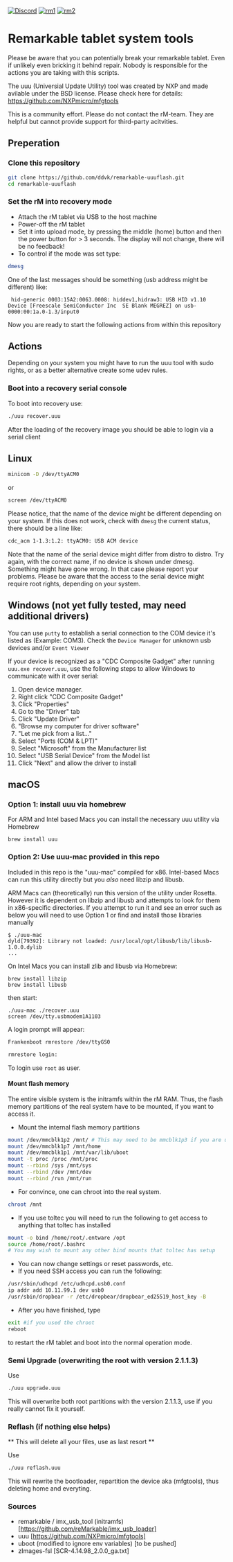 
[![Discord](https://img.shields.io/discord/463752820026376202.svg?label=reMarkable&logo=discord&logoColor=ffffff&color=7389D8&labelColor=6A7EC2)](https://discord.gg/ATqQGfu)
[![rm1](https://img.shields.io/badge/rM1-supported-green)](https://remarkable.com/store/remarkable)
[![rm2](https://img.shields.io/badge/rM2-unsupported-red)](https://remarkable.com/store/remarkable-2)

# Remarkable tablet system tools 
Please be aware that you can potentially break your remarkable tablet. Even if unlikely even bricking it behind repair.
Nobody is responsible for the actions you are taking with this scripts.

The uuu (Universial Update Utility) tool was created by NXP and made avilable under the BSD license. 
Please check here for details:
https://github.com/NXPmicro/mfgtools

This is a community effort. Please do not contact the rM-team. They are helpful but cannot provide support for third-party acitvities. 

## Preperation
### Clone this repository
```bash
git clone https://github.com/ddvk/remarkable-uuuflash.git 
cd remarkable-uuuflash
```
### Set the rM into recovery mode
* Attach the rM tablet via USB to the host machine
* Power-off the rM tablet
* Set it into upload mode, by pressing the middle (home) button and then the power button for > 3 seconds. The display will not change, there will be no feedback! 
* To control if the mode was set type:
```bash
dmesg
```
One of the last messages should be something (usb address might be different) like:
```
 hid-generic 0003:15A2:0063.0008: hiddev1,hidraw3: USB HID v1.10 Device [Freescale SemiConductor Inc  SE Blank MEGREZ] on usb-0000:00:1a.0-1.3/input0
```
Now you are ready to start the following actions from within this repository
## Actions

Depending on your system you might have to run the uuu tool with sudo rights, or as a better alternative create some udev rules.

### Boot into a recovery serial console
To boot into recovery use:
```bash
./uuu recover.uuu 
```
After the loading of the recovery image you should be able to login via a serial client
## Linux
```bash
minicom -D /dev/ttyACM0
```
or
```bash
screen /dev/ttyACM0
```
Please notice, that the name of the device might be different depending on your system. 
If this does not work, check with `dmesg` the current status, there should be a line like:
```bash
cdc_acm 1-1.3:1.2: ttyACM0: USB ACM device
```
Note that the name of the serial device might differ from distro to distro. Try again, with the correct name, if no device is shown under dmesg. Something might have gone wrong. In that case please report your problems. Please be aware that the access to the serial device might require root rights, depending on your system. 

## Windows (not yet fully tested, may need additional drivers)
You can use `putty` to establish a serial connection to the COM device it's listed as (Example: COM3). Check the `Device Manager` for unknown usb devices and/or `Event Viewer`

If your device is recognized as a "CDC Composite Gadget" after running `uuu.exe recover.uuu`, use the following steps to allow Windows to communicate with it over serial:

1. Open device manager.  
2. Right click "CDC Composite Gadget"
3. Click "Properties"
4. Go to the "Driver" tab
5. Click "Update Driver"
6. "Browse my computer for driver software"
7. "Let me pick from a list..."
8. Select "Ports (COM & LPT)"
8. Select "Microsoft" from the Manufacturer list
9. Select "USB Serial Device" from the Model list
10. Click "Next" and allow the driver to install


## macOS

### Option 1: install uuu via homebrew

For ARM and Intel based Macs you can install the necessary uuu utility via Homebrew
```
brew install uuu
```

### Option 2: Use uuu-mac provided in this repo

Included in this repo is the "uuu-mac" compiled for x86. Intel-based Macs can run this utility directly but you *also* need libzip and libusb.

ARM Macs can (theoretically) run this version of the utility under Rosetta. However it is dependent on libzip and libusb and attempts to look for them in x86-specific directories. If you attempt to run it and see an error such as below you will need to use Option 1 or find and install those libraries manually
```
$ ./uuu-mac
dyld[79392]: Library not loaded: /usr/local/opt/libusb/lib/libusb-1.0.0.dylib
...
```

On Intel Macs you can install zlib and libusb via Homebrew:
```
brew install libzip
brew install libusb
```

then start:
```
./uuu-mac ./recover.uuu
screen /dev/tty.usbmodem1A1103
```

A login prompt will appear:
```bash 
Frankenboot rmrestore /dev/ttyGS0

rmrestore login:
```
To login use `root` as user.
#### Mount flash memory
The entire visible system is the initramfs within the rM RAM. Thus, the flash memory partitions of the real system have to be mounted, if you want to access it.
* Mount the internal flash memory partitions
```bash 
mount /dev/mmcblk1p2 /mnt/ # This may need to be mmcblk1p3 if you are using the other root partition
mount /dev/mmcblk1p7 /mnt/home
mount /dev/mmcblk1p1 /mnt/var/lib/uboot
mount -t proc /proc /mnt/proc
mount --rbind /sys /mnt/sys
mount --rbind /dev /mnt/dev
mount --rbind /run /mnt/run
```
* For convince, one can chroot into the real system.
```bash 
chroot /mnt
```
* If you use toltec you will need to run the following to get access to anything that toltec has installed
```bash
mount -o bind /home/root/.entware /opt
source /home/root/.bashrc
# You may wish to mount any other bind mounts that toltec has setup
```
* You can now change settings or reset passwords, etc.
* If you need SSH access you can run the following:
```bash
/usr/sbin/udhcpd /etc/udhcpd.usb0.conf
ip addr add 10.11.99.1 dev usb0
/usr/sbin/dropbear -r /etc/dropbear/dropbear_ed25519_host_key -B
```
* After you have finished, type 
```bash 
exit #if you used the chroot
reboot
``` 
to restart the rM tablet and boot into the normal operation mode.

### Semi Upgrade (overwriting the root with version 2.1.1.3)
Use
```bash
./uuu upgrade.uuu
```
This will overwrite both root partitions with the version 2.1.1.3, use if you really cannot fix it yourself.

### Reflash  (if nothing else helps)
** This will delete all your files, use as last resort **

Use
```bash
./uuu reflash.uuu
```
This will rewrite the bootloader, repartition the device aka (mfgtools), thus deleting home and everyting.

### Sources
- remarkable / imx_usb_tool (initramfs) [https://github.com/reMarkable/imx_usb_loader]
- uuu [https://github.com/NXPmicro/mfgtools]
- uboot (modified to ignore env variables) [to be pushed]
- zImages-fsl [SCR-4.14.98_2.0.0_ga.txt]
